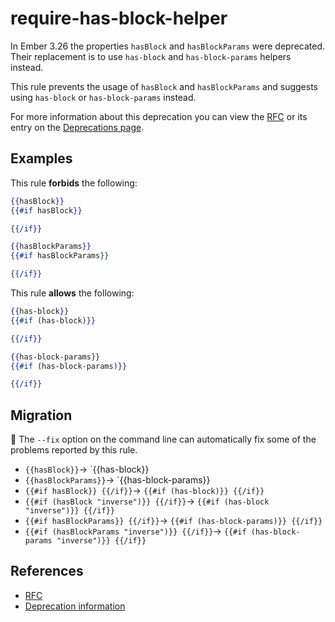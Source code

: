 # require-has-block-helper

In Ember 3.26 the properties `hasBlock` and `hasBlockParams` were deprecated. Their replacement is to use `has-block` and `has-block-params` helpers instead.

This rule prevents the usage of `hasBlock` and `hasBlockParams` and suggests using `has-block` or `has-block-params` instead.

For more information about this deprecation you can view the [RFC](https://github.com/emberjs/rfcs/blob/master/text/0689-deprecate-has-block.md) or its entry on the [Deprecations page](https://deprecations.emberjs.com/v3.x/#toc_has-block-and-has-block-params).

## Examples

This rule **forbids** the following:

```hbs
{{hasBlock}}
{{#if hasBlock}}

{{/if}}
```

```hbs
{{hasBlockParams}}
{{#if hasBlockParams}}

{{/if}}
```

This rule **allows** the following:

```hbs
{{has-block}}
{{#if (has-block)}}

{{/if}}
```

```hbs
{{has-block-params}}
{{#if (has-block-params)}}

{{/if}}
```

## Migration

:wrench: The `--fix` option on the command line can automatically fix some of the problems reported by this rule.

* `{{hasBlock}}`-> `{{has-block}}
* `{{hasBlockParams}}`-> `{{has-block-params}}
* `{{#if hasBlock}} {{/if}}`-> `{{#if (has-block)}} {{/if}}`
* `{{#if (hasBlock "inverse")}} {{/if}}`-> `{{#if (has-block "inverse")}} {{/if}}`
* `{{#if hasBlockParams}} {{/if}}`-> `{{#if (has-block-params)}} {{/if}}`
* `{{#if (hasBlockParams "inverse")}} {{/if}}`-> `{{#if (has-block-params "inverse")}} {{/if}}`

## References

* [RFC](https://github.com/emberjs/rfcs/blob/master/text/0689-deprecate-has-block.md)
* [Deprecation information](https://deprecations.emberjs.com/v3.x/#toc_has-block-and-has-block-params)
